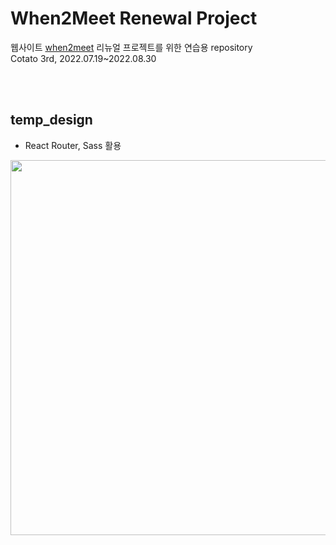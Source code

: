 # When2Meet Renewal Project
웹사이트 <a href="https://www.when2meet.com/">when2meet</a> 리뉴얼 프로젝트를 위한 연습용 repository<br />
Cotato 3rd, 2022.07.19~2022.08.30 <br />


<br/>
<br/>

## temp_design
- React Router, Sass 활용
<p align="center">
<img src="https://user-images.githubusercontent.com/66225688/183991567-ce1a852f-4af5-449b-86eb-e74be67ab5b9.gif" width=600px/>
</p>